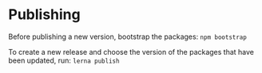 # Publishing

Before publishing a new version, bootstrap the packages:
`npm bootstrap`

To create a new release and choose the version of the packages that have been updated, run:
`lerna publish`

